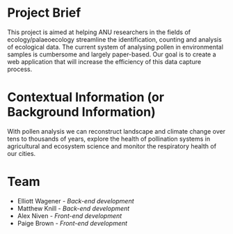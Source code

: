 # Project Brief

This project is aimed at helping ANU researchers in the fields of ecology/palaeoecology streamline the identification, counting and analysis of ecological data. The current system of analysing pollen in environmental samples is cumbersome and largely paper-based. Our goal is to create a web application that will increase the efficiency of this data capture process.

# Contextual Information (or Background Information)

With pollen analysis we can reconstruct landscape and climate change over tens to thousands of years, explore the health of pollination systems in agricultural and ecosystem science and monitor the respiratory health of our cities.

# Team
- Elliott Wagener - *Back-end development*
- Matthew Knill - *Back-end development*
- Alex Niven - *Front-end development*
- Paige Brown - *Front-end development*
